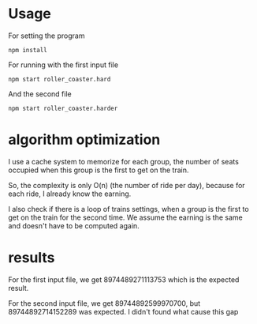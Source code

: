 
# Usage

For setting the program

`npm install`

For running with the first input file

`npm start roller_coaster.hard`

And the second file

`npm start roller_coaster.harder`

# algorithm optimization

I use a cache system to memorize for each group, the number of seats occupied when this group is the first to get on the train.

So, the complexity is only O(n) (the number of ride per day), because for each ride, I already know the earning.

I also check if there is a loop of trains settings, when a group is the first to get on the train for the second time. We assume the earning is the same and doesn't have to be computed again.

# results

For the first input file, we get 8974489271113753 which is the expected result.

For the second input file, we get 89744892599970700, but 89744892714152289 was expected. 
I didn't found what cause this gap